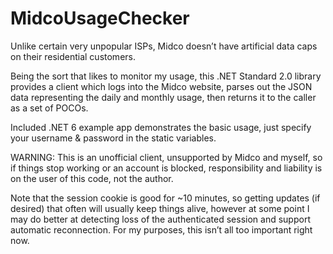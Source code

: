 # MidcoUsageChecker

Unlike certain very unpopular ISPs, Midco doesn’t have artificial data caps on their residential customers.

Being the sort that likes to monitor my usage, this .NET Standard 2.0 library provides a client which logs into the Midco website, parses out the JSON data representing the daily and monthly usage, then returns it to the caller as a set of POCOs.

Included .NET 6 example app demonstrates the basic usage, just specify your username & password in the static variables.

WARNING: This is an unofficial client, unsupported by Midco and myself, so if things stop working or an account is blocked, responsibility and liability is on the user of this code, not the author.

Note that the session cookie is good for ~10 minutes, so getting updates (if desired) that often will usually keep things alive, however at some point I may do better at detecting loss of the authenticated session and support automatic reconnection. For my purposes, this isn’t all too important right now.
